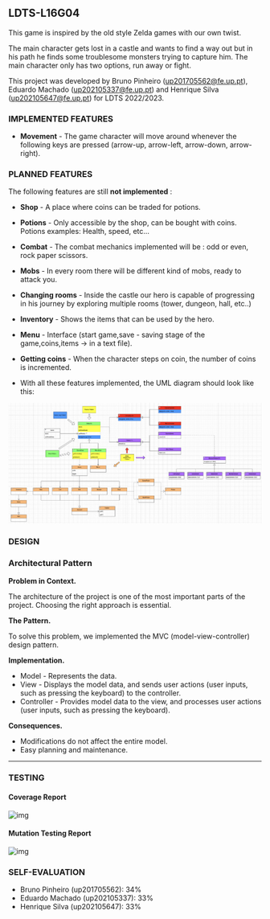## LDTS-L16G04  <XELDA>

This game is inspired by the old style Zelda games with our own twist.

The main character gets lost in a castle and wants to find a way out but in his path he finds some troublesome monsters trying to capture him. The main character only has two options, run away or fight.

This project was developed by Bruno Pinheiro (up201705562@fe.up.pt), Eduardo Machado (up202105337@fe.up.pt) and Henrique Silva (up202105647@fe.up.pt) for LDTS 2022/2023.


### IMPLEMENTED FEATURES

- **Movement** - The game character will move around whenever the following keys are pressed (arrow-up, arrow-left, arrow-down, arrow-right).

### PLANNED FEATURES

The following features are still **not implemented** :
- **Shop** - A place where coins can be traded for potions.
- **Potions** - Only accessible by the shop, can be bought with coins. Potions examples: Health, speed, etc...
- **Combat** - The combat mechanics implemented will be : odd or even, rock paper scissors.
- **Mobs** - In every room there will be different kind of mobs, ready to attack you.
- **Changing rooms** - Inside the castle our hero is capable of progressing in his journey by exploring multiple rooms (tower, dungeon, hall, etc..)
- **Inventory** - Shows the items that can be used by the hero.
- **Menu** - Interface (start game,save - saving stage of the game,coins,items -> in a text file).
- **Getting coins** - When the character steps on coin, the number of coins is incremented.


- With all these features implemented, the UML diagram should look like this:

![img](UML.png)

### DESIGN

### Architectural Pattern

**Problem in Context.**

The architecture of the project is one of the most important parts of the project. Choosing the right approach is essential.

**The Pattern.**

To solve this problem, we implemented the MVC (model-view-controller) design pattern.

**Implementation.**
- Model - Represents the data.
- View - Displays the model data, and sends user actions (user inputs, such as pressing the keyboard) to the controller.
- Controller - Provides model data to the view, and processes user actions (user inputs, such as pressing the keyboard).


**Consequences.**
- Modifications do not affect the entire model.
- Easy planning and maintenance.

------

### TESTING

#### Coverage Report

![img](https://github.com/FEUP-LDTS-2022/project-l16gr04/blob/main/xelda/docs/TestCoverage.png)

#### Mutation Testing Report

![img](https://github.com/FEUP-LDTS-2022/project-l16gr04/blob/main/xelda/docs/PitTest.png)

### SELF-EVALUATION

- Bruno Pinheiro (up201705562): 34%
- Eduardo Machado (up202105337): 33%
- Henrique Silva (up202105647): 33%